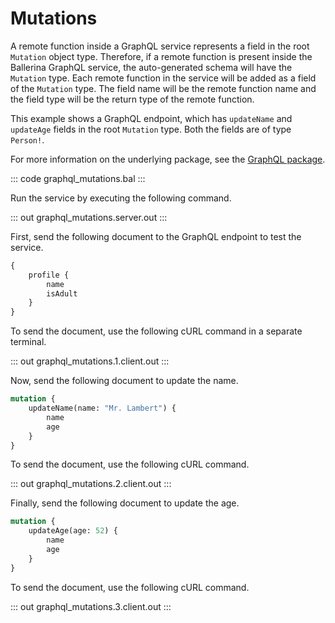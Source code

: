 # Mutations

A remote function inside a GraphQL service represents a field in the root `Mutation` object type. Therefore, if a remote function is present inside the Ballerina GraphQL service, the auto-generated schema will have the `Mutation` type. Each remote function in the service will be added as a field of the `Mutation` type. The field name will be the remote function name and the field type will be the return type of the remote function.

This example shows a GraphQL endpoint, which has `updateName` and `updateAge` fields in the root `Mutation` type. Both the fields are of type `Person!`.

For more information on the underlying package, see the [GraphQL package](https://lib.ballerina.io/ballerina/graphql/latest/).

::: code graphql_mutations.bal :::

Run the service by executing the following command.

::: out graphql_mutations.server.out :::

First, send the following document to the GraphQL endpoint to test the service.

```graphql
{
    profile {
        name
        isAdult
    }
}
```

To send the document, use the following cURL command in a separate terminal.

::: out graphql_mutations.1.client.out :::

Now, send the following document to update the name.

```graphql
mutation {
    updateName(name: "Mr. Lambert") {
        name
        age
    }
}
```

To send the document, use the following cURL command.

::: out graphql_mutations.2.client.out :::

Finally, send the following document to update the age.

```graphql
mutation {
    updateAge(age: 52) {
        name
        age
    }
}
```

To send the document, use the following cURL command.

::: out graphql_mutations.3.client.out :::
